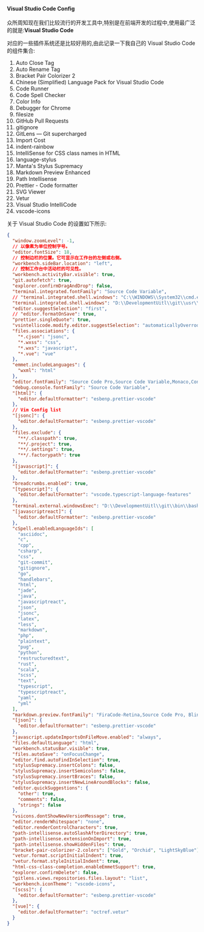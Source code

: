 #### Visual Studio Code Config

众所周知现在我们比较流行的开发工具中,特别是在前端开发的过程中,使用最广泛的就是:**Visual Studio Code**

对应的一些插件系统还是比较好用的,由此记录一下我自己的 Visual Studio Code 的组件集合:

1. Auto Close Tag
2. Auto Rename Tag
3. Bracket Pair Colorizer 2
4. Chinese (Simplified) Language Pack for Visual Studio Code
5. Code Runner
6. Code Spell Checker
7. Color Info
8. Debugger for Chrome
9. filesize
10. GitHub Pull Requests
11. gitignore
12. GitLens — Git supercharged
13. Import Cost
14. indent-rainbow
15. IntelliSense for CSS class names in HTML
16. language-stylus
17. Manta's Stylus Supremacy
18. Markdown Preview Enhanced
19. Path Intellisense
20. Prettier - Code formatter
21. SVG Viewer
22. Vetur
23. Visual Studio IntelliCode
24. vscode-icons

关于 Visual Studio Code 的设置如下所示:

```json
{
  "window.zoomLevel": -1,
  // 以像素为单位控制字号。
  "editor.fontSize": 18,
  // 控制边栏的位置。它可显示在工作台的左侧或右侧。
  "workbench.sideBar.location": "left",
  // 控制工作台中活动栏的可见性。
  "workbench.activityBar.visible": true,
  "git.autofetch": true,
  "explorer.confirmDragAndDrop": false,
  "terminal.integrated.fontFamily": "Source Code Variable",
  // "terminal.integrated.shell.windows": "C:\\WINDOWS\\System32\\cmd.exe",
  "terminal.integrated.shell.windows": "D:\\DevelopmentUitl\\git\\usr\\bin\\bash.exe",
  "editor.suggestSelection": "first",
  // "editor.formatOnSave": true,
  "prettier.singleQuote": true,
  "vsintellicode.modify.editor.suggestSelection": "automaticallyOverrodeDefaultValue",
  "files.associations": {
    "*.cjson": "jsonc",
    "*.wxss": "css",
    "*.wxs": "javascript",
    "*.vue": "vue"
  },
  "emmet.includeLanguages": {
    "wxml": "html"
  },
  "editor.fontFamily": "Source Code Pro,Source Code Variable,Monaco,Consolas,Menlo, 'Courier New', monospace",
  "debug.console.fontFamily": "Source Code Variable",
  "[html]": {
    "editor.defaultFormatter": "esbenp.prettier-vscode"
  },
  // Vim Config list
  "[jsonc]": {
    "editor.defaultFormatter": "esbenp.prettier-vscode"
  },
  "files.exclude": {
    "**/.classpath": true,
    "**/.project": true,
    "**/.settings": true,
    "**/.factorypath": true
  },
  "[javascript]": {
    "editor.defaultFormatter": "esbenp.prettier-vscode"
  },
  "breadcrumbs.enabled": true,
  "[typescript]": {
    "editor.defaultFormatter": "vscode.typescript-language-features"
  },
  "terminal.external.windowsExec": "D:\\DevelopmentUitl\\git\\bin\\bash.exe",
  "[javascriptreact]": {
    "editor.defaultFormatter": "esbenp.prettier-vscode"
  },
  "cSpell.enabledLanguageIds": [
    "asciidoc",
    "c",
    "cpp",
    "csharp",
    "css",
    "git-commit",
    "gitignore",
    "go",
    "handlebars",
    "html",
    "jade",
    "java",
    "javascriptreact",
    "json",
    "jsonc",
    "latex",
    "less",
    "markdown",
    "php",
    "plaintext",
    "pug",
    "python",
    "restructuredtext",
    "rust",
    "scala",
    "scss",
    "text",
    "typescript",
    "typescriptreact",
    "yaml",
    "yml"
  ],
  "markdown.preview.fontFamily": "FiraCode-Retina,Source Code Pro, BlinkMacSystemFont, 'Ubuntu', 'Droid Sans', sans-serif",
  "[json]": {
    "editor.defaultFormatter": "esbenp.prettier-vscode"
  },
  "javascript.updateImportsOnFileMove.enabled": "always",
  "files.defaultLanguage": "html",
  "workbench.statusBar.visible": true,
  "files.autoSave": "onFocusChange",
  "editor.find.autoFindInSelection": true,
  "stylusSupremacy.insertColons": false,
  "stylusSupremacy.insertSemicolons": false,
  "stylusSupremacy.insertBraces": false,
  "stylusSupremacy.insertNewLineAroundBlocks": false,
  "editor.quickSuggestions": {
    "other": true,
    "comments": false,
    "strings": false
  },
  "vsicons.dontShowNewVersionMessage": true,
  "editor.renderWhitespace": "none",
  "editor.renderControlCharacters": true,
  "path-intellisense.autoSlashAfterDirectory": true,
  "path-intellisense.extensionOnImport": true,
  "path-intellisense.showHiddenFiles": true,
  "bracket-pair-colorizer-2.colors": ["Gold", "Orchid", "LightSkyBlue"],
  "vetur.format.scriptInitialIndent": true,
  "vetur.format.styleInitialIndent": true,
  "html-css-class-completion.enableEmmetSupport": true,
  "explorer.confirmDelete": false,
  "gitlens.views.repositories.files.layout": "list",
  "workbench.iconTheme": "vscode-icons",
  "[scss]": {
    "editor.defaultFormatter": "esbenp.prettier-vscode"
  },
  "[vue]": {
    "editor.defaultFormatter": "octref.vetur"
  }
}
```
